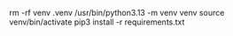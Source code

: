 rm -rf venv .venv
/usr/bin/python3.13 -m venv venv
source venv/bin/activate
 pip3 install -r requirements.txt

